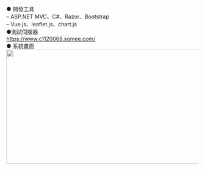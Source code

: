 ● 開發工具  
– ASP.NET MVC、C#、Razor、Bootstrap  
– Vue.js、leaflet.js、chart.js  
●測試伺服器  
https://www.c1120068.somee.com/  
● 系統畫面  
<img width="533" height="299" src="https://github.com/xuejiajie/Experience/assets/22809971/0aa4ee36-00c8-484b-ae28-98200c51911b"/>  

